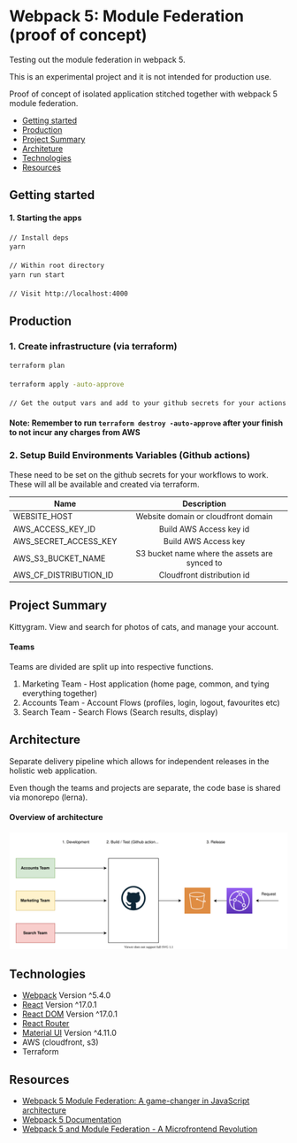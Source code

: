 # Webpack 5: Module Federation (proof of concept) 

Testing out the module federation in webpack 5.

This is an experimental project and it is not intended for production use. 

Proof of concept of isolated application stitched together with webpack 5 module federation. 
- [Getting started](#getting-startd)  
- [Production](#production)  
- [Project Summary](#project-summary)  
- [Architeture](#architecture)  
- [Technologies](#technologies)  
- [Resources](#resources)  

## Getting started


#### 1. Starting the apps 

```sh
// Install deps
yarn

// Within root directory
yarn run start

// Visit http://localhost:4000

```
## Production 

### 1. Create infrastructure (via terraform) 

```sh
terraform plan

terraform apply -auto-approve

// Get the output vars and add to your github secrets for your actions 
```

#### Note: Remember to run `terraform destroy -auto-approve` after your finish to not incur any charges from AWS

### 2. Setup Build Environments Variables (Github actions)

These need to be set on the github secrets for your workflows to work. These will all be available and created via terraform.

|  Name        | Description    |
| ------------- |:-------------:| 
| WEBSITE_HOST  | Website domain or cloudfront domain |
| AWS_ACCESS_KEY_ID  | Build AWS Access key id |
| AWS_SECRET_ACCESS_KEY  | Build AWS Access key |
| AWS_S3_BUCKET_NAME  | S3 bucket name where the assets are synced to |
| AWS_CF_DISTRIBUTION_ID  | Cloudfront distribution id |

## Project Summary 

Kittygram. View and search for photos of cats, and manage your account.


#### Teams

Teams are divided are split up into respective functions. 

1. Marketing Team    - Host application (home page, common, and tying everything together)
2. Accounts Team     - Account Flows (profiles, login, logout, favourites etc)
3. Search Team       - Search Flows (Search results, display) 


## Architecture 

Separate delivery pipeline which allows for independent releases in the holistic web application.

Even though the teams and projects are separate, the code base is shared via monorepo (lerna).


#### Overview of architecture 

![Kittygram architecture](./assets/mfe-kittygram.svg "Kittygram architecture")

## Technologies

- [Webpack](https://github.com/webpack/webpack) Version ^5.4.0 
- [React](https://github.com/facebook/react) Version ^17.0.1 
- [React DOM](https://github.com/facebook/react) Version ^17.0.1 
- [React Router](https://github.com/ReactTraining/react-router)
- [Material UI](https://github.com/mui-org/material-ui) Version ^4.11.0 
- AWS (cloudfront, s3)
- Terraform 

## Resources

- [Webpack 5 Module Federation: A game-changer in JavaScript architecture](https://indepth.dev/webpack-5-module-federation-a-game-changer-in-javascript-architecture/)
- [Webpack 5 Documentation](https://webpack.js.org/concepts/module-federation/)
- [Webpack 5 and Module Federation - A Microfrontend Revolution](https://dev.to/marais/webpack-5-and-module-federation-4j1i)
